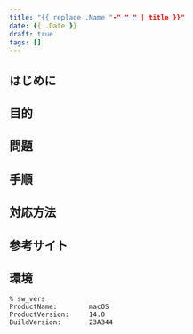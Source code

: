 ```yaml
---
title: "{{ replace .Name "-" " " | title }}"
date: {{ .Date }}
draft: true
tags: []
---
```


## はじめに
## 目的
## 問題
## 手順
## 対応方法
## 参考サイト

## 環境

```console
% sw_vers
ProductName:		macOS
ProductVersion:		14.0
BuildVersion:		23A344
```
